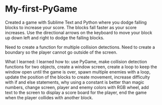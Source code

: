# My-first-PyGame
Created a game with Sublime Text and Python where you dodge falling blocks to increase your score. The blocks fall faster as your score increases. Use the directional arrows on the keyboard to move your block up down left and right to dodge the falling blocks.

Need to create a function for multiple collision detections. 
Need to create a boundary so the player cannot go outside of the screen.

What I learned:
I learned how to: use PyGame, make collision detection functions for two objects, create a window screen, create a loop to keep the window open until the game is over, spawn multiple enemies with a loop, update the position of the blocks to create movement, increase difficulty with if and else statements, why using a constant is better than magic numbers, change screen, player and enemy colors with RGB wheel, add text to the screen to display a score board for the player, end the game when the player collides with another block.
